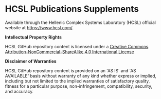 # HCSL Publications Supplements
 
Available through the Hellenic Complex Systems Laboratory (HCSL) official website at https://www.hcsl.com/.

**Intellectual Property Rights**

HCSL GitHub repository content is licensed under a [Creative Commons Attribution-NonCommercial-ShareAlike 4.0 International License](https://creativecommons.org/licenses/by-nc-sa/4.0/)

**Disclaimer of Warranties**

HCSL GitHub repository content is provided on an 'AS IS' and 'AS AVAILABLE' basis without warranty of any kind whether express or implied, including but not limited to the implied warranties of satisfactory quality, fitness for a particular purpose, non-infringement, compatibility, security, and accuracy.